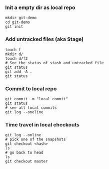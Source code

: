 ### Init a empty dir as local repo

```
mkdir git-demo
cd git-demo
git init
```


### Add untracked files (aka Stage)
```
touch f
mkdir d/
touch d/f2
# See the status of stash and untracked file
git status
git add -A .
git status
```

### Commit to local repo
```
git commit -m "local commit"
git status
# see all local commits
git log --oneline
```

### Time travel in local checkouts
```
git log --online
# pick one of the snapshots
git checkout <hash>
ls
# go back to head
ls
git checkout master
```
